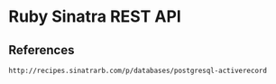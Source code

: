 # Ruby Sinatra REST API

## References

    http://recipes.sinatrarb.com/p/databases/postgresql-activerecord
